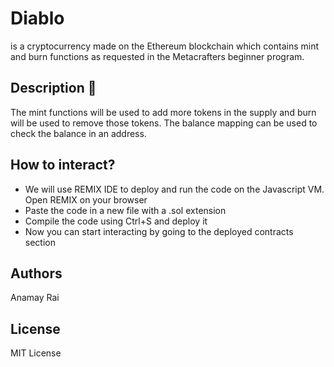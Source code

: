 # Diablo 
is a cryptocurrency made on the Ethereum blockchain which contains mint and burn functions as requested in the Metacrafters beginner program.

## Description 📓
The mint functions will be used to add more tokens in the supply and burn will be used to remove those tokens. The balance mapping can be used to check the balance in an address.

## How to interact?
- We will use REMIX IDE to deploy and run the code on the Javascript VM. Open REMIX on your browser
- Paste the code in a new file with a .sol extension
- Compile the code using Ctrl+S and deploy it
- Now you can start interacting by going to the deployed contracts section

## Authors
Anamay Rai

## License
MIT License

